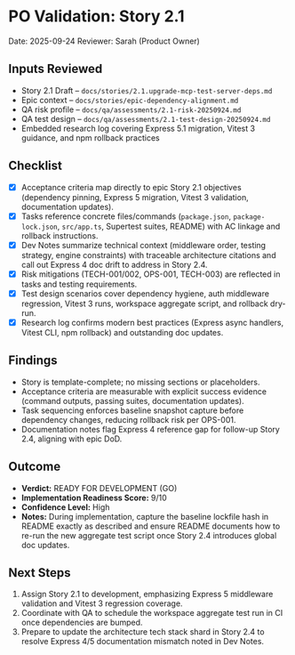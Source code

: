 # PO Validation: Story 2.1

Date: 2025-09-24
Reviewer: Sarah (Product Owner)

## Inputs Reviewed
- Story 2.1 Draft – `docs/stories/2.1.upgrade-mcp-test-server-deps.md`
- Epic context – `docs/stories/epic-dependency-alignment.md`
- QA risk profile – `docs/qa/assessments/2.1-risk-20250924.md`
- QA test design – `docs/qa/assessments/2.1-test-design-20250924.md`
- Embedded research log covering Express 5.1 migration, Vitest 3 guidance, and npm rollback practices

## Checklist
- [x] Acceptance criteria map directly to epic Story 2.1 objectives (dependency pinning, Express 5 migration, Vitest 3 validation, documentation updates).
- [x] Tasks reference concrete files/commands (`package.json`, `package-lock.json`, `src/app.ts`, Supertest suites, README) with AC linkage and rollback instructions.
- [x] Dev Notes summarize technical context (middleware order, testing strategy, engine constraints) with traceable architecture citations and call out Express 4 doc drift to address in Story 2.4.
- [x] Risk mitigations (TECH-001/002, OPS-001, TECH-003) are reflected in tasks and testing requirements.
- [x] Test design scenarios cover dependency hygiene, auth middleware regression, Vitest 3 runs, workspace aggregate script, and rollback dry-run.
- [x] Research log confirms modern best practices (Express async handlers, Vitest CLI, npm rollback) and outstanding doc updates.

## Findings
- Story is template-complete; no missing sections or placeholders.
- Acceptance criteria are measurable with explicit success evidence (command outputs, passing suites, documentation updates).
- Task sequencing enforces baseline snapshot capture before dependency changes, reducing rollback risk per OPS-001.
- Documentation notes flag Express 4 reference gap for follow-up Story 2.4, aligning with epic DoD.

## Outcome
- **Verdict:** READY FOR DEVELOPMENT (GO)
- **Implementation Readiness Score:** 9/10
- **Confidence Level:** High
- **Notes:** During implementation, capture the baseline lockfile hash in README exactly as described and ensure README documents how to re-run the new aggregate test script once Story 2.4 introduces global doc updates.

## Next Steps
1. Assign Story 2.1 to development, emphasizing Express 5 middleware validation and Vitest 3 regression coverage.
2. Coordinate with QA to schedule the workspace aggregate test run in CI once dependencies are bumped.
3. Prepare to update the architecture tech stack shard in Story 2.4 to resolve Express 4/5 documentation mismatch noted in Dev Notes.

